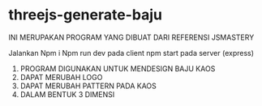 # threejs-generate-baju

INI MERUPAKAN PROGRAM YANG DIBUAT DARI REFERENSI JSMASTERY 

Jalankan Npm i 
Npm run dev pada client
npm start pada server (express)

1. PROGRAM DIGUNAKAN UNTUK MENDESIGN BAJU KAOS
2. DAPAT MERUBAH LOGO
3. DAPAT MERUBAH PATTERN PADA KAOS
4. DALAM BENTUK 3 DIMENSI

